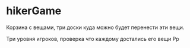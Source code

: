 # hikerGame

Корзина с вещами, три доски куда можно будет перенести эти вещи. 

Три уровня игроков, проверка что каждому достались его вещи
Рр
